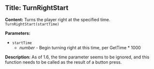 ## Title: TurnRightStart

**Content:**
Turns the player right at the specified time.
`TurnRightStart(startTime)`

**Parameters:**
- `startTime`
  - *number* - Begin turning right at this time, per GetTime * 1000

**Description:**
As of 1.6, the time parameter seems to be ignored, and this function needs to be called as the result of a button press.